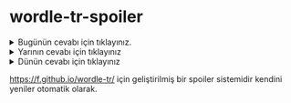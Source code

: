 # wordle-tr-spoiler

<details>
  <summary>Bugünün cevabı için tıklayınız.</summary>
  <br>
    <b> akide </b>
</details>

<details>
  <summary>Yarının cevabı için tıklayınız</summary>
  <br>
   <b> kaçta </b>
</details>

<details>
  <summary>Dünün cevabı için tıklayınız </summary>
  <br>
  <b> idman </b>
</details>

https://f.github.io/wordle-tr/ için geliştirilmiş bir spoiler sistemidir kendini yeniler otomatik olarak.

